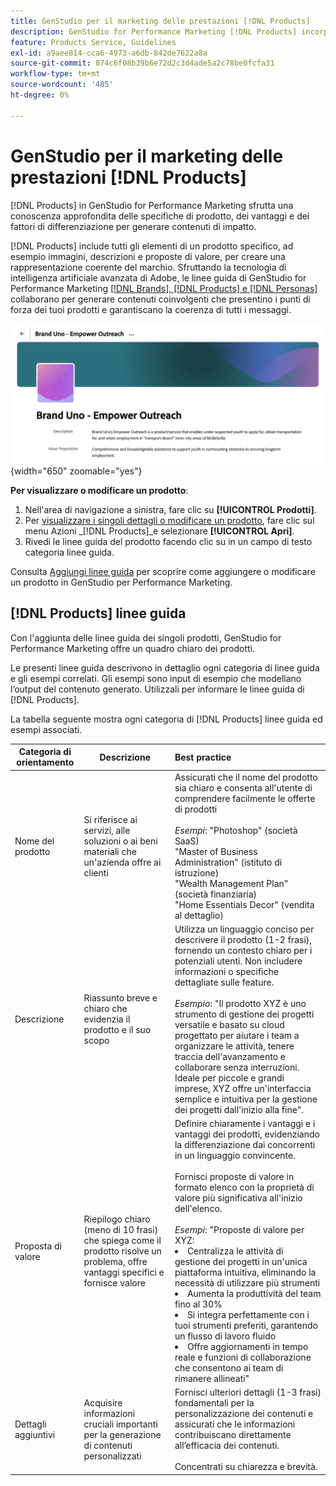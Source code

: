 ```yaml
---
title: GenStudio per il marketing delle prestazioni [!DNL Products]
description: GenStudio for Performance Marketing [!DNL Products] incorpora tutti gli aspetti del prodotto (immagini, descrizioni e proposte di valore) per creare contenuti rilevanti che mettano in evidenza i punti di forza del prodotto e mantengano la coerenza nella messaggistica del prodotto.
feature: Products Service, Guidelines
exl-id: a9aee814-cca6-4973-a6db-842de7622a8a
source-git-commit: 874c6f08b39b6e72d2c3d4ade5a2c78be0fcfa31
workflow-type: tm+mt
source-wordcount: '485'
ht-degree: 0%

---
```


# GenStudio per il marketing delle prestazioni [!DNL Products]

[!DNL Products] in GenStudio for Performance Marketing sfrutta una conoscenza approfondita delle specifiche di prodotto, dei vantaggi e dei fattori di differenziazione per generare contenuti di impatto.

[!DNL Products] include tutti gli elementi di un prodotto specifico, ad esempio immagini, descrizioni e proposte di valore, per creare una rappresentazione coerente del marchio. Sfruttando la tecnologia di intelligenza artificiale avanzata di Adobe, le linee guida di GenStudio for Performance Marketing [[!DNL Brands], [!DNL Products] e [!DNL Personas]](/help/user-guide/guidelines/overview.md) collaborano per generare contenuti coinvolgenti che presentino i punti di forza dei tuoi prodotti e garantiscano la coerenza di tutti i messaggi.

![[!DNL Products] linee guida in GenStudio per Performance Marketing](/help/assets/products-guidelines.png){width="650" zoomable="yes"}

**Per visualizzare o modificare un prodotto**:

1. Nell&#39;area di navigazione a sinistra, fare clic su **[!UICONTROL Prodotti]**.
1. Per [visualizzare i singoli dettagli o modificare un prodotto](add-guidelines.md#manage-products), fare clic sul menu Azioni _[!DNL Products]_e selezionare **[!UICONTROL Apri]**.
1. Rivedi le linee guida del prodotto facendo clic su in un campo di testo categoria linee guida.

Consulta [Aggiungi linee guida](add-guidelines.md) per scoprire come aggiungere o modificare un prodotto in GenStudio per Performance Marketing.

## [!DNL Products] linee guida

Con l&#39;aggiunta delle linee guida dei singoli prodotti, GenStudio for Performance Marketing offre un quadro chiaro dei prodotti.

Le presenti linee guida descrivono in dettaglio ogni categoria di linee guida e gli esempi correlati. Gli esempi sono input di esempio che modellano l’output del contenuto generato. Utilizzali per informare le linee guida di [!DNL Products].

La tabella seguente mostra ogni categoria di [!DNL Products] linee guida ed esempi associati.

| Categoria di orientamento | Descrizione | Best practice |
| ------------------| ----------------| :---------- |
| Nome del prodotto | Si riferisce ai servizi, alle soluzioni o ai beni materiali che un&#39;azienda offre ai clienti | Assicurati che il nome del prodotto sia chiaro e consenta all&#39;utente di comprendere facilmente le offerte di prodotti <br><br>_Esempi_: &quot;Photoshop&quot; (società SaaS)<br>&quot;Master of Business Administration&quot; (istituto di istruzione)<br>&quot;Wealth Management Plan&quot; (società finanziaria)<br>&quot;Home Essentials Decor&quot; (vendita al dettaglio) |
| Descrizione | Riassunto breve e chiaro che evidenzia il prodotto e il suo scopo | Utilizza un linguaggio conciso per descrivere il prodotto (1-2 frasi), fornendo un contesto chiaro per i potenziali utenti. Non includere informazioni o specifiche dettagliate sulle feature.<br><br>_Esempio_: &quot;Il prodotto XYZ è uno strumento di gestione dei progetti versatile e basato su cloud progettato per aiutare i team a organizzare le attività, tenere traccia dell&#39;avanzamento e collaborare senza interruzioni. Ideale per piccole e grandi imprese, XYZ offre un&#39;interfaccia semplice e intuitiva per la gestione dei progetti dall&#39;inizio alla fine&quot;. |
| Proposta di valore | Riepilogo chiaro (meno di 10 frasi) che spiega come il prodotto risolve un problema, offre vantaggi specifici e fornisce valore | Definire chiaramente i vantaggi e i vantaggi dei prodotti, evidenziando la differenziazione dai concorrenti in un linguaggio convincente.<br><br>Fornisci proposte di valore in formato elenco con la proprietà di valore più significativa all&#39;inizio dell&#39;elenco.<br><br>_Esempi_: &quot;Proposte di valore per XYZ:<br><li>Centralizza le attività di gestione dei progetti in un&#39;unica piattaforma intuitiva, eliminando la necessità di utilizzare più strumenti</li><li>Aumenta la produttività del team fino al 30%</li><li>Si integra perfettamente con i tuoi strumenti preferiti, garantendo un flusso di lavoro fluido</li><li>Offre aggiornamenti in tempo reale e funzioni di collaborazione che consentono ai team di rimanere allineati&quot;</li> |
| Dettagli aggiuntivi | Acquisire informazioni cruciali importanti per la generazione di contenuti personalizzati | Fornisci ulteriori dettagli (1-3 frasi) fondamentali per la personalizzazione dei contenuti e assicurati che le informazioni contribuiscano direttamente all’efficacia dei contenuti.<br><br>Concentrati su chiarezza e brevità. |
